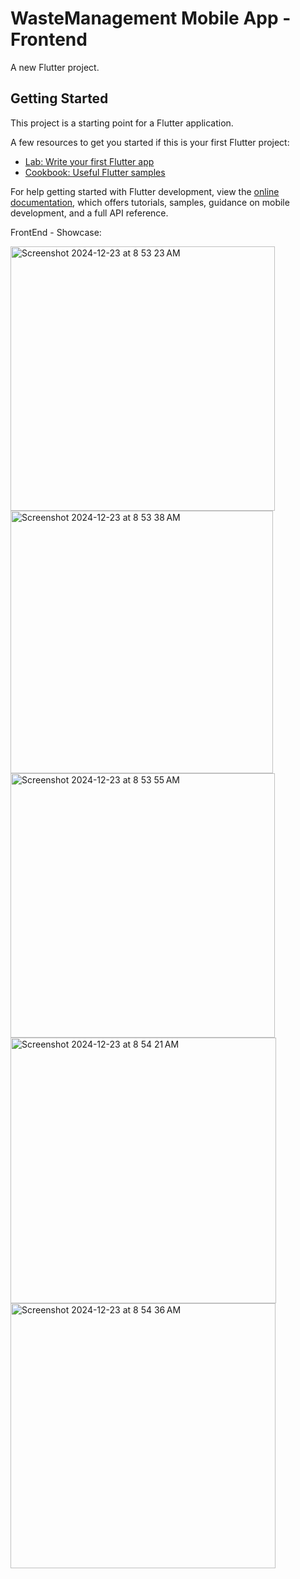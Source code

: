 # WasteManagement Mobile App - Frontend

A new Flutter project.

## Getting Started

This project is a starting point for a Flutter application.

A few resources to get you started if this is your first Flutter project:

- [Lab: Write your first Flutter app](https://docs.flutter.dev/get-started/codelab)
- [Cookbook: Useful Flutter samples](https://docs.flutter.dev/cookbook)

For help getting started with Flutter development, view the
[online documentation](https://docs.flutter.dev/), which offers tutorials,
samples, guidance on mobile development, and a full API reference.



FrontEnd - Showcase:

<img width="423" alt="Screenshot 2024-12-23 at 8 53 23 AM" src="https://github.com/user-attachments/assets/7fce5717-2156-496e-805b-c82c64dc5e1d" />

<img width="420" alt="Screenshot 2024-12-23 at 8 53 38 AM" src="https://github.com/user-attachments/assets/cd826d78-cd17-426a-9afa-d923148d5fbb" />

<img width="423" alt="Screenshot 2024-12-23 at 8 53 55 AM" src="https://github.com/user-attachments/assets/d60bf17d-670e-4a38-8ea1-0c15d39bd147" />

<img width="425" alt="Screenshot 2024-12-23 at 8 54 21 AM" src="https://github.com/user-attachments/assets/1a907150-8c02-4da1-818a-00b6dd293e6a" />

<img width="424" alt="Screenshot 2024-12-23 at 8 54 36 AM" src="https://github.com/user-attachments/assets/83399359-ec4b-4b11-8a77-d7dbf9e8fb49" />
